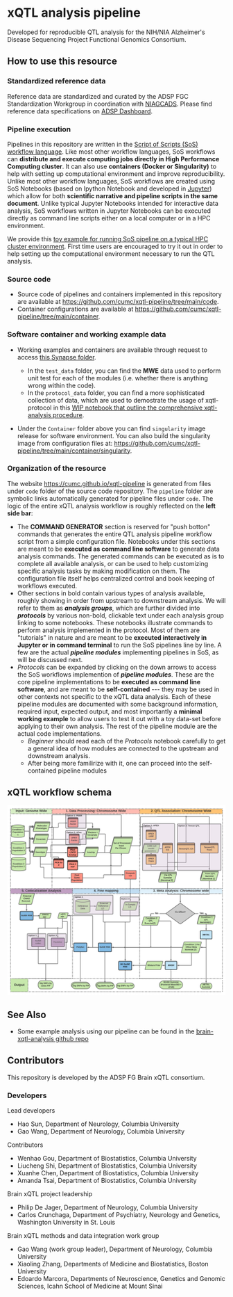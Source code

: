 # xQTL analysis pipeline

Developed for reproducible QTL analysis for the NIH/NIA Alzheimer's Disease Sequencing Project Functional Genomics Consortium.

## How to use this resource

### Standardized reference data

Reference data are standardized and curated by the ADSP FGC Standardization Workgroup in coordination with [NIAGCADS](https://www.nia.nih.gov/research/ad-genetics). Please find reference data specifications on [ADSP Dashboard](https://www.niagads.org/adsp/content/adspgcadgenomeresources-v2pdf).

### Pipeline execution

Pipelines in this repository are written in the [Script of Scripts (SoS) workflow language](https://vatlab.github.io/sos-docs/). Like most other workflow languages, SoS workflows can **distribute and execute computing jobs directly in High Performance Computing cluster**. It can also use **containers (Docker or Singularity)** to help with setting up computational environment and improve reproducibility. Unlike most other workflow languages, SoS workflows are created using SoS Notebooks (based on Ipython Notebook and developed in [Jupyter](https://jupyter.org/)) which allow for both **scientific narrative and pipeline scripts in the same document**. Unlike typical Jupyter Notebooks intended for interactive data analysis, SoS workflows written in Jupyter Notebooks can be executed directly as command line scripts either on a local computer or in a HPC environment. 

We provide this [toy example for running SoS pipeline on a typical HPC cluster environment](https://github.com/cumc/xqtl-pipeline/blob/main/code/misc/Job_Example.ipynb). First time users are encouraged to try it out in order to help setting up the computational environment necessary to run the QTL analysis.

### Source code

- Source code of pipelines and containers implemented in this repository are available at https://github.com/cumc/xqtl-pipeline/tree/main/code. 
- Container configurations are available at https://github.com/cumc/xqtl-pipeline/tree/main/container.

### Software container and working example data

- Working examples and containers are available through request to access [this Synapse folder](https://www.synapse.org/#!Synapse:syn36416559/files/).
  - In the `test_data` folder, you can find the **MWE** data used to perform unit test for each of the modules (i.e. whether there is anything wrong within the code). 
  - In the `protocol_data` folder, you can find a more sophisticated collection of data, which are used to demostrate the usage of xqtl-protocol in this [WIP notebook that outline the comprehensive xqtl-analysis procedure](https://github.com/cumc/xqtl-pipeline/blob/main/code/xqtl_protocol_demo.ipynb).

- Under the `Container` folder above you can find `singularity` image release for software environment. You can also build the singularity image from configuration files at: https://github.com/cumc/xqtl-pipeline/tree/main/container/singularity.


### Organization of the resource

The website https://cumc.github.io/xqtl-pipeline is generated from files under `code` folder of the source code repository. The `pipeline` folder are symbolic links automatically generated for pipeline files under `code`. The logic of the entire xQTL analysis workflow is roughly reflected on the **left side bar**:

- The **COMMAND GENERATOR** section is reserved for "push botton" commands that generates the entire QTL analysis pipeline workflow script from a simple configuration file. Notebooks under this sections are meant to be **executed as command line software** to generate data analysis commands. The generated commands can be executed as is to complete all available analysis, or can be used to help customizing specific analysis tasks by making modification on them. The configuration file itself helps centralized control and book keeping of workflows executed.
- Other sections in bold contain various types of analysis available, roughly showing in order from upstream to downstream analysis. We will refer to them as ***analysis groups***, which are further divided into ***protocols*** by various non-bold, clickable text under each analysis group linking to some notebooks. These notebooks illustrate commands to perform analysis implemented in the protocol. Most of them are "tutorials" in nature and are meant to be **executed interactively in Jupyter or in command terminal** to run the SoS pipelines line by line. A few are the actual ***pipeline modules*** implementing pipelines in SoS, as will be discussed next.
- *Protocols* can be expanded by clicking on the down arrows to access the SoS workflows implemention of ***pipeline modules***. These are the core pipeline implementations to be **executed as command line software**, and are meant to be **self-contained** --- they may be used in other contexts not specific to the xQTL data analysis. Each of these pipeline modules are documented with some background information, required input, expected output, and most importantly a **minimal working example** to allow users to test it out with a toy data-set before applying to their own analysis. The rest of the pipeline module are the actual code implementations.
  - *Beginner* should read each of the *Protocols* notebook carefully to get a general idea of how modules are connected to the upstream and downstream analysis. 
  - After being more familirize with it, one can proceed into the self-contained pipeline modules

## xQTL workflow schema

![QTL Diagram](code/images/complete_workflow.png)

## See Also
- Some example analysis using our pipeline can be found in the [brain-xqtl-analysis github repo](https://github.com/cumc/brain-xqtl-analysis)

## Contributors

This repository is developed by the ADSP FG Brain xQTL consortium.

### Developers

Lead developers

- Hao Sun, Department of Neurology, Columbia University
- Gao Wang, Department of Neurology, Columbia University

Contributors

- Wenhao Gou, Department of Biostatistics, Columbia University
- Liucheng Shi, Department of Biostatistics, Columbia University
- Xuanhe Chen, Department of Biostatistics, Columbia University
- Amanda Tsai, Department of Biostatistics, Columbia University  

Brain xQTL project leadership

- Philip De Jager, Department of Neurology, Columbia University
- Carlos Crunchaga, Department of Psychiatry, Neurology and Genetics, Washington University in St. Louis

Brain xQTL methods and data integration work group

- Gao Wang (work group leader), Department of Neurology, Columbia University
- Xiaoling Zhang, Departments of Medicine and Biostatistics, Boston University
- Edoardo Marcora, Departments of Neuroscience, Genetics and Genomic Sciences, Icahn School of Medicine at Mount Sinai


